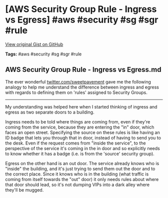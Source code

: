 # [AWS Security Group Rule - Ingress vs Egress] #aws #security #sg #sgr #rule

[View original Gist on GitHub](https://gist.github.com/Integralist/050debbb72e596c882ce609187fd3d52)

**Tags:** #aws #security #sg #sgr #rule

## AWS Security Group Rule - Ingress vs Egress.md

The ever wonderful [twitter.com/sweetpavement](https://twitter.com/sweetpavement) gave me the following analogy to help me understand the difference between ingress and egress with regards to defining them on 'rules' assigned to Security Groups.

---

My understanding was helped here when I started thinking of ingress and egress as two separate doors to a building.

Ingress needs to be told where things are coming from, even if they're coming from the service, because they are entering the "in" door, which faces an open street. Specifying the source on these rules is like having an ID badge that lets you through that in door, instead of having to send you to the desk. Even if the request comes from "inside the service", to the perspective of the service it's coming in the in door and so explicitly needs to know whether it has a badge (i.e. is from the 'source' security group).

Egress on the other hand is an out door. The service already knows who is "inside" the building, and it's just trying to send them out the door and to the correct place. Since it knows who is in the building (what traffic is coming from itself towards the "out" door) it only needs rules about where that door should lead, so it's not dumping VIPs into a dark alley where they'll be mugged.

